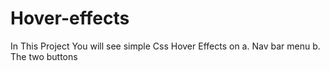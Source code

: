 # Hover-effects
In This Project You will see simple Css Hover Effects on
a. Nav bar menu
b. The two buttons
